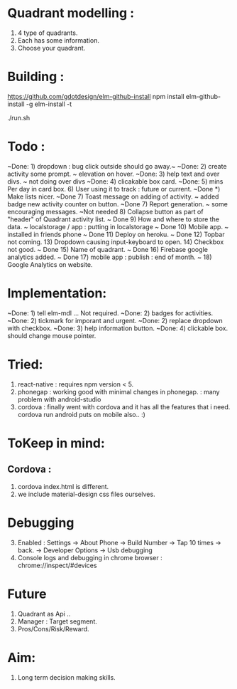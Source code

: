 # Quadrant modelling :

1) 4 type of quadrants.
2) Each has some information.
3) Choose your quadrant.

# Building :

https://github.com/gdotdesign/elm-github-install
npm install elm-github-install -g
elm-install -t

./run.sh

# Todo :
~Done: 1) dropdown : bug click outside should go away.~
~Done: 2) create activity some prompt. ~ elevation on hover.
~Done: 3) help text and over divs. ~ not doing over divs
~Done: 4) clicakable box card.
~Done: 5) mins Per day in card box.
6) User using it to track : future or current.
~Done *) Make lists nicer.
~Done 7) Toast message on adding of activity. ~ added badge new activity counter on button.
~Done 7) Report generation. ~ some encouraging messages.
~Not needed 8) Collapse button as part of "header" of Quadrant activity list.
~ Done 9) How and where to store the data. ~ localstorage / app : putting in localstorage
~ Done 10) Mobile app. ~ installed in friends phone
~ Done 11) Deploy on heroku.
~ Done 12) Topbar not coming.
13) Dropdown causing input-keyboard to open.
14) Checkbox not good.
~ Done 15) Name of quadrant.
~ Done 16) Firebase google analytics added.
~ Done 17) mobile app : publish : end of month.
~ 18) Google Analytics on website.

# Implementation:
~Done: 1) tell elm-mdl ... Not required.
~Done: 2) badges for activities.
~Done: 2) tickmark for imporant and urgent.
~Done: 2) replace dropdown with checkbox.
~Done: 3) help information button.
~Done: 4) clickable box. should change mouse pointer.


# Tried:
1) react-native : requires npm version < 5.
2) phonegap : working good with minimal changes in phonegap. : many problem with android-studio
3) cordova : finally went with cordova and it has all the features that i need. cordova run android puts on mobile also.. :)


# ToKeep in mind:
## Cordova :
1) cordova index.html is different.
2) we include material-design css files ourselves.

# Debugging
3) Enabled : Settings -> About Phone -> Build Number -> Tap 10 times -> back. -> Developer Options -> Usb debugging
4) Console logs and debugging in chrome browser : chrome://inspect/#devices

# Future
1. Quadrant as Api ..
2. Manager : Target segment.
3. Pros/Cons/Risk/Reward.


# Aim:
1. Long term decision making skills.
